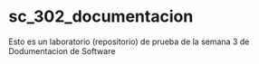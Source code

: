 # sc_302_documentacion
Esto es un laboratorio (repositorio) de prueba de la semana 3 de Dodumentacion de Software
